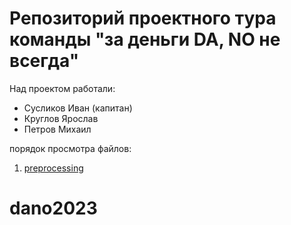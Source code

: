 # Репозиторий проектного тура команды "за деньги DA, NO не всегда"


Над проектом работали:
- Сусликов Иван (капитан)
- Круглов Ярослав
- Петров Михаил

порядок просмотра файлов:
1. [preprocessing](https://github.com/listens-to-spotify/dano2023/blob/main/preprocessing.ipynb)

# dano2023

